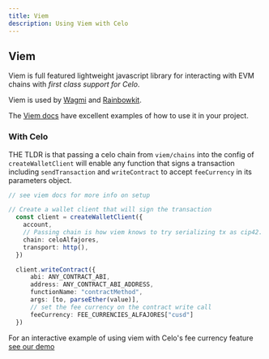 ```yaml
---
title: Viem
description: Using Viem with Celo
---
```


## Viem

Viem is full featured lightweight javascript library for interacting with EVM chains with *first class support for Celo*.

Viem is used by [Wagmi](https://wagmi.sh/) and [Rainbowkit](https://www.rainbowkit.com/).

The [Viem docs](https://viem.sh/) have excellent examples of how to use it in your project.

### With Celo

THE TLDR is that passing a celo chain from `viem/chains` into the config of `createWalletClient` will enable any function that signs a transaction including `sendTransaction` and `writeContract` to accept `feeCurrency` in its parameters object.

```ts
// see viem docs for more info on setup

// Create a wallet client that will sign the transaction
  const client = createWalletClient({
    account,
    // Passing chain is how viem knows to try serializing tx as cip42.
    chain: celoAlfajores,
    transport: http(),
  })

  client.writeContract({
      abi: ANY_CONTRACT_ABI,
      address: ANY_CONTRACT_ABI_ADDRESS,
      functionName: "contractMethod",
      args: [to, parseEther(value)],
      // set the fee currency on the contract write call
      feeCurrency: FEE_CURRENCIES_ALFAJORES["cusd"]
  })

```

For an interactive example of using viem with Celo's fee currency feature [see our demo](https://rainbowkit-with-celo.vercel.app/fee-currency)

